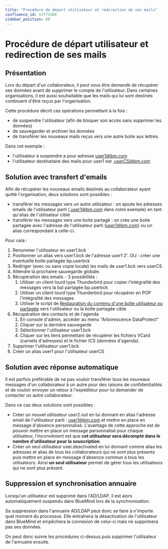 ```yaml
---
title: "Procédure de départ utilisateur et redirection de ses mails"
confluence_id: 57771508
sidebar_position: 60
---
```

# Procédure de départ utilisateur et redirection de ses mails


## Présentation

Lors du départ d'un collaborateur, il peut vous être demandé de récupérer ses données avant de supprimer le compte de l'utilisateur. Dans certaines organisations, il est aussi souhaitable que les mails qui lui sont destinés continuent d'être reçus par l'organisation.

Cette procédure décrit ces opérations permettant à la fois :

- de suspendre l'utilisateur (afin de bloquer son accès sans supprimer les données)
- de sauvegarder et archiver les données
- de transférer les nouveaux mails reçus vers une autre boite aux lettres.


Dans cet exemple :

- l'utilisateur à suspendre a pour adresse [user1@bm.com](mailto:user1@bm.com)
- l'utilisateur destinataire des mails pour user1 est [ userCS@bm.com ](mailto:userCS@bm.com)


## Solution avec transfert d'emails

Afin de récupérer les nouveaux emails destinés au collaborateur ayant quitté l'organisation, deux solutions sont possibles :

- transférer les messages vers un autre utilisateur : on ajoute les adresses emails de l'utilisateur parti ([ user1@bm.com](mailto:user1@bm.com) dans notre exemple) en tant qu'alias de l'utilisateur cible
- transférer les messages vers une boite partagé : on crée une boite partagée avec l'adresse de l'utilisateur parti (user1@bm.com) ou un alias correspondant à celle-ci.


Pour cela :

1. Renommer l'utilisateur en user1.bck
2. Positionner un alias vers user1.bck de l'adresse user1 2'. OU : créer une éventuelle boite partagée bp.userbck
3. Rediriger (avec ou sans copie locale) les mails de user1.bck vers userCS
4. Attendre la prochaine sauvegarde globale.
5. Récupération des emails - 3 possibilités :
    1. Utiliser un client lourd type Thunderbird pour copier l'intégralité des messages vers la bal partagée bp.userbck
    2. Utiliser un client lourd type Thunderbird pour récupérer en POP l'intégralité des messages
    3. Utiliser le script de [Restauration du contenu d'une boîte utilisateur ou partagée](/Base_de_connaissance/Restauration_du_contenu_d_une_boite_utilisateur_ou_partagee/) vers l'utilisateur ou la boîte partagée cible
6. Récupération des contacts et de l'agenda
    1. En console d'admin, accéder au menu "Arborescence DataProtect"
    2. Cliquer sur la dernière sauvegarde
    3. Sélectionner l'utilisateur user1.bck
    4. Cliquer sur les liens permettant de récupérer les fichiers VCard (carnets d'adresses) et le fichier ICS (données d'agenda).
7. Supprimer l'utilisateur user1.bck
8. Créer un alias user1 pour l'utilisateur userCS


## Solution avec réponse automatique

Il est parfois préférable de ne pas vouloir transférer tous les nouveaux messages d'un collaborateur à un autre pour des raisons de confidentialités et de vouloir envoyer un retour à l'expéditeur pour lui demander de contacter un autre collaborateur.

Dans ce cas deux solutions sont possibles :

- Créer un nouvel utilisateur user2.out en lui donnant en alias l'adresse email de l'utilisateur parti : user1@bm.com et mettre en place en message d'absence personnalisé. L'avantage de cette approche est de pouvoir mettre en place un message personnalisé pour chaque utilisateur, l'inconvénient est que **cet utilisateur sera décompté dans le nombre d'utilisateur pour la souscription**.
- Créer un seul utilisateur user.deactivated en lui donnant comme alias les adresses et alias de tous les collaborateurs qui ne sont plus présents puis mettre en place en message d'absence commun à tous les utilisateurs. Ainsi **un seul utilisateur** permet de gérer tous les utilisateurs qui ne sont plus présent.


## Suppression et synchronisation annuaire

Lorsqu'un utilisateur est supprimé dans l'AD/LDAP, il est alors automatiquement suspendu dans BlueMind lors de la synchronisation.

Sa suppression dans l'annuaire AD/LDAP peut donc se faire à n'importe quel moment du processus. Elle entraînera la désactivation de l'utilisateur dans BlueMind et empêchera la connexion de celui-ci mais ne supprimera pas ses données.

On peut donc suivre les procédures ci-dessus puis supprimer l'utilisateur de l'annuaire ensuite.


